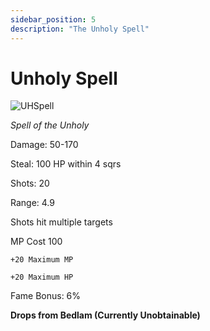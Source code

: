 ```yaml
---
sidebar_position: 5
description: "The Unholy Spell"
---
```


# Unholy Spell

![UHSpell](http://i.imgur.com/UoJWLt8.png)

<i>Spell of the Unholy</i>

Damage: 50-170

Steal: 100 HP within 4 sqrs

Shots: 20

Range: 4.9

Shots hit multiple targets

MP Cost 100

    +20 Maximum MP
    
    +20 Maximum HP

Fame Bonus: 6%

**Drops from Bedlam (Currently Unobtainable)**
